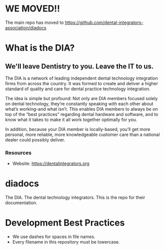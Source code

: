 # WE MOVED!!
The main repo has moved to https://github.com/dental-integrators-association/diadocs

# What is the DIA?
## We'll leave Dentistry to you. Leave the IT to us.
The DIA is a network of leading independent dental technology integration firms from across the country.  It was formed to create and deliver a higher standard of quality and care for dental practice technology integration.

The idea is simple but profound: Not only are DIA members focused solely on dental technology, they’re constantly speaking with each other about what’s working–and what isn’t. This enables DIA members to always be on top of the “best practices” regarding dental hardware and software, and to know what it takes to make it all work together optimally for you.

In addition, because your DIA member is locally-based, you’ll get more personal, more reliable, more knowledgeable customer care than a national dealer could possibly deliver.

### Resources
- Website: https://dentalintegrators.org

# diadocs
The DIA. The dental technology integrators. This is the repo for their documentation.

# Development Best Practices
- We use dashes for spaces in file names.
- Every filename in this repository must be lowercase.
